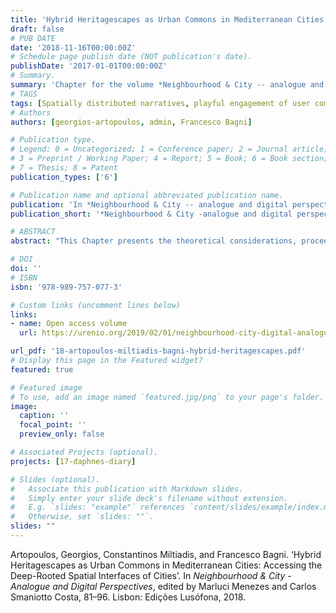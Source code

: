 ```yaml
---
title: 'Hybrid Heritagescapes as Urban Commons in Mediterranean Cities: Accessing the Deep-Rooted Spatial Interfaces of Cities'
draft: false
# PUB DATE
date: '2018-11-16T00:00:00Z' 
# Schedule page publish date (NOT publication's date).
publishDate: '2017-01-01T00:00:00Z'
# Summary. 
summary: 'Chapter for the volume *Neighbourhood & City -- analogue and digital perspectives*; 2018.'
# TAGS 
tags: [Spatially distributed narratives, playful engagement of user communities, interdisciplinary digital methodologies, accessible tourism, Mediterranean historic cities, heritage, Cyprus]
# Authors
authors: [georgios-artopoulos, admin, Francesco Bagni]

# Publication type.
# Legend: 0 = Uncategorized; 1 = Conference paper; 2 = Journal article;
# 3 = Preprint / Working Paper; 4 = Report; 5 = Book; 6 = Book section;
# 7 = Thesis; 8 = Patent
publication_types: ['6']

# Publication name and optional abbreviated publication name.
publication: 'In *Neighbourhood & City -- analogue and digital perspectives*, edited by  Menezes, Marluci and Costa, Carlos Smaniotto, 81-96.'
publication_short: '*Neighbourhood & City -analogue and digital perspectives*'

# ABSTRACT 
abstract: "This Chapter presents the theoretical considerations, proceedings and practical outcomes of the training school that took place in Nicosia in the context of the COST Action CyberParks. The Chapter introduces the history of Nicosia, the last divided capital of Europe, through the development of its Venetian fortifications. It presents new approaches to the use of ICT for facilitating the re-appropriation of the moat of Nicosia’s medieval fortifications from being used as parking space, and other fragmentary private uses, into a green belt that highlights the only shared heritage that unites the two sides of the divided city, that is, its Medieval Walls. It discusses about digital interfaces and interactive narratives, which contribute to the exploitation of heritage in Mediterranean cities for the reactivation of neglected urban green spaces through playful engagement, gamification, and storytelling. It argues that heritage can be used to influence positively the social cohesion of neighbourhoods as it can be promoted in such a way that, instead of provoking tensions and division, would offer spaces of inclusion, interesting everyday experiences and provide a sense of belonging to socially excluded communities. Two ICT-enabled proposals developed during the training school are presented: the first about the development of a digital platform for co-appropriation and co-management of the spaces into the moat by the inhabitants of the city in cooperation with the local authorities; and the second about the creation of spatially-distributed storytelling for the promotion of the history of the Medieval walls of the city by exploiting the software and communities of Geocaching. These actions will be contextualised by the preliminary results of a limited survey of users of the space under study, which informed the two proposals."

# DOI 
doi: ''
# ISBN
isbn: '978-989-757-077-3'

# Custom links (uncomment lines below)
links:
- name: Open access volume
  url: https://urenio.org/2019/02/01/neighbourhood-city-digital-analogue-perspectives/

url_pdf: '18-artopoulos-miltiadis-bagni-hybrid-heritagescapes.pdf'
# Display this page in the Featured widget?
featured: true

# Featured image
# To use, add an image named `featured.jpg/png` to your page's folder.
image:
  caption: ''
  focal_point: ''
  preview_only: false

# Associated Projects (optional).
projects: [17-daphnes-diary]

# Slides (optional).
#   Associate this publication with Markdown slides.
#   Simply enter your slide deck's filename without extension.
#   E.g. `slides: "example"` references `content/slides/example/index.md`.
#   Otherwise, set `slides: ""`.
slides: ""
---
```


Artopoulos, Georgios, Constantinos Miltiadis, and Francesco Bagni. ‘Hybrid Heritagescapes as Urban Commons in Mediterranean Cities: Accessing the Deep-Rooted Spatial Interfaces of Cities’. In _Neighbourhood & City -Analogue and Digital Perspectives_, edited by Marluci Menezes and Carlos Smaniotto Costa, 81–96. Lisbon: Edições Lusófona, 2018.
